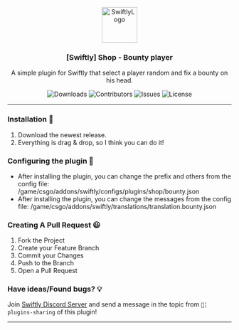<p align="center">
  <a href="https://github.com/DeadPoolCS2/shop-bounty">
    <img src="https://cdn.swiftlycs2.net/swiftly-logo.png" alt="SwiftlyLogo" width="80" height="80">
  </a>

  <h3 align="center">[Swiftly] Shop - Bounty player</h3>

  <p align="center">
    A simple plugin for Swiftly that select a player random and fix a bounty on his head.
    <br/>
  </p>
</p>

<p align="center">
  <img src="https://img.shields.io/github/downloads/DeadPoolCS2/shop-bounty/total" alt="Downloads"> 
  <img src="https://img.shields.io/github/contributors/DeadPoolCS2/shop-bounty?color=dark-green" alt="Contributors">
  <img src="https://img.shields.io/github/issues/DeadPoolCS2/shop-bounty" alt="Issues">
  <img src="https://img.shields.io/github/license/DeadPoolCS2/shop-bounty" alt="License">
</p>

---

### Installation 👀

1. Download the newest release.
2. Everything is drag & drop, so I think you can do it!

### Configuring the plugin 🧐

* After installing the plugin, you can change the prefix and others from the config file: /game/csgo/addons/swiftly/configs/plugins/shop/bounty.json
* After installing the plugin, you can change the messages from the config file: /game/csgo/addons/swiftly/translations/translation.bounty.json

### Creating A Pull Request 😃

1. Fork the Project
2. Create your Feature Branch
3. Commit your Changes
4. Push to the Branch
5. Open a Pull Request

### Have ideas/Found bugs? 💡
Join [Swiftly Discord Server](https://swiftlycs2.net/discord) and send a message in the topic from `📕╎ plugins-sharing` of this plugin!

---

